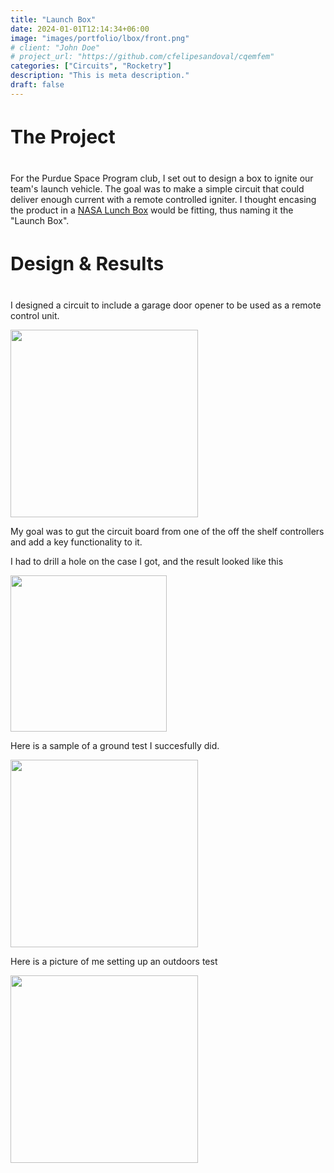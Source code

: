 ```yaml
---
title: "Launch Box"
date: 2024-01-01T12:14:34+06:00
image: "images/portfolio/lbox/front.png"
# client: "John Doe"
# project_url: "https://github.com/cfelipesandoval/cqemfem"
categories: ["Circuits", "Rocketry"]
description: "This is meta description."
draft: false
---
```


<h4 class="text-center" style="font-size: 30px">
The Project
</h4>

For the Purdue Space Program club, I set out to design a box to ignite our team's launch vehicle. The goal was to make a simple circuit that could deliver enough current with a remote controlled igniter. I thought encasing the product in a [NASA Lunch Box](https://www.amazon.com/Aquarius-NASA-Logo-Tin-Fun/dp/B078Y34WGR/ref=asc_df_B078Y34WGR?mcid=24c90d14566b35f9b7fc1e0912452b78&hvocijid=4776079089826065524-B078Y34WGR-&hvexpln=73&tag=hyprod-20&linkCode=df0&hvadid=692875362841&hvpos=&hvnetw=g&hvrand=4776079089826065524&hvpone=&hvptwo=&hvqmt=&hvdev=c&hvdvcmdl=&hvlocint=&hvlocphy=9052900&hvtargid=pla-2281435178298&psc=1) would be fitting, thus naming it the "Launch Box".

<h4 class="text-center" style="font-size: 30px">
Design & Results
</h4>

I designed a circuit to include a garage door opener to be used as a remote control unit. 

<a href="https://www.amazon.com/dp/B082VCWVJ7?ref=ppx_yo2ov_dt_b_fed_asin_title&th=1"><img src="/images/portfolio/lbox/radio.png" class="postimage" style="width: 300px"> </a>

My goal was to gut the circuit board from one of the off the shelf controllers and add a key functionality to it.  

I had to drill a hole on the case I got, and the result looked like this

<img src="/images/portfolio/lbox/remote.jpg" class="postimage" style="width:250px">


Here is a sample of a ground test I succesfully did.

<img src="/images/portfolio/lbox/test.gif" class="postimage" style="width: 300px">


Here is a picture of me setting up an outdoors test

<img src="/images/portfolio/lbox/testout.jpg" class="postimage" style="width: 300px">
